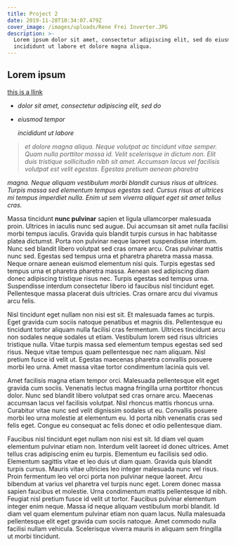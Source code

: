 ```yaml
---
title: Project 2
date: 2019-11-28T10:34:07.479Z
cover_image: /images/uploads/Rene Frei Inverter.JPG
description: >-
  Lorem ipsum dolor sit amet, consectetur adipiscing elit, sed do eiusmod tempor
  incididunt ut labore et dolore magna aliqua.
---
```

## Lorem ipsum 

[this is a llink](www.google.com)

* *dolor sit amet, consectetur adipiscing elit, sed do* 
* *eiusmod tempor* 

  *incididunt ut labore*

>  *et dolore magna aliqua. Neque volutpat ac tincidunt vitae semper. Quam nulla porttitor massa id. Velit scelerisque in dictum non. Elit duis tristique sollicitudin nibh sit amet. Accumsan lacus vel facilisis volutpat est velit egestas. Egestas pretium aenean pharetra* 

*magna. Neque aliquam vestibulum morbi blandit cursus risus at ultrices. Turpis massa sed elementum tempus egestas sed. Cursus risus at ultrices mi tempus imperdiet nulla. Enim ut sem viverra aliquet eget sit amet tellus cras.*

Massa tincidunt **nunc pulvinar** sapien et ligula ullamcorper malesuada proin. Ultrices in iaculis nunc sed augue. Dui accumsan sit amet nulla facilisi morbi tempus iaculis. Gravida quis blandit turpis cursus in hac habitasse platea dictumst. Porta non pulvinar neque laoreet suspendisse interdum. Nunc sed blandit libero volutpat sed cras ornare arcu. Cras pulvinar mattis nunc sed. Egestas sed tempus urna et pharetra pharetra massa massa. Neque ornare aenean euismod elementum nisi quis. Turpis egestas sed tempus urna et pharetra pharetra massa. Aenean sed adipiscing diam donec adipiscing tristique risus nec. Turpis egestas sed tempus urna. Suspendisse interdum consectetur libero id faucibus nisl tincidunt eget. Pellentesque massa placerat duis ultricies. Cras ornare arcu dui vivamus arcu felis.

Nisl tincidunt eget nullam non nisi est sit. Et malesuada fames ac turpis. Eget gravida cum sociis natoque penatibus et magnis dis. Pellentesque eu tincidunt tortor aliquam nulla facilisi cras fermentum. Ultrices tincidunt arcu non sodales neque sodales ut etiam. Vestibulum lorem sed risus ultricies tristique nulla. Vitae turpis massa sed elementum tempus egestas sed sed risus. Neque vitae tempus quam pellentesque nec nam aliquam. Nisl pretium fusce id velit ut. Egestas maecenas pharetra convallis posuere morbi leo urna. Amet massa vitae tortor condimentum lacinia quis vel.

Amet facilisis magna etiam tempor orci. Malesuada pellentesque elit eget gravida cum sociis. Venenatis lectus magna fringilla urna porttitor rhoncus dolor. Nunc sed blandit libero volutpat sed cras ornare arcu. Maecenas accumsan lacus vel facilisis volutpat. Nisl rhoncus mattis rhoncus urna. Curabitur vitae nunc sed velit dignissim sodales ut eu. Convallis posuere morbi leo urna molestie at elementum eu. Id porta nibh venenatis cras sed felis eget. Congue eu consequat ac felis donec et odio pellentesque diam.

Faucibus nisl tincidunt eget nullam non nisi est sit. Id diam vel quam elementum pulvinar etiam non. Interdum velit laoreet id donec ultrices. Amet tellus cras adipiscing enim eu turpis. Elementum eu facilisis sed odio. Elementum sagittis vitae et leo duis ut diam quam. Gravida quis blandit turpis cursus. Mauris vitae ultricies leo integer malesuada nunc vel risus. Proin fermentum leo vel orci porta non pulvinar neque laoreet. Arcu bibendum at varius vel pharetra vel turpis nunc eget. Lorem donec massa sapien faucibus et molestie. Urna condimentum mattis pellentesque id nibh. Feugiat nisl pretium fusce id velit ut tortor. Faucibus pulvinar elementum integer enim neque. Massa id neque aliquam vestibulum morbi blandit. Id diam vel quam elementum pulvinar etiam non quam lacus. Nulla malesuada pellentesque elit eget gravida cum sociis natoque. Amet commodo nulla facilisi nullam vehicula. Scelerisque viverra mauris in aliquam sem fringilla ut morbi tincidunt.
